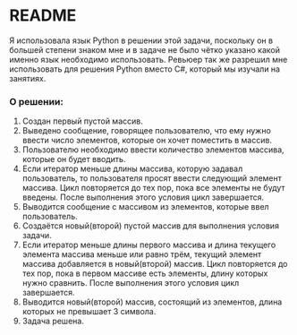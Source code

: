 # README
Я использовала язык Python в решении этой задачи, поскольку он в большей степени знаком мне и в задаче не было чётко указано какой именно язык необходимо использовать. Ревьюер так же разрешил мне использовать для решения Python вместо C#, который мы изучали на занятиях.

### О решении:

1. Создан первый пустой массив.
2. Выведено сообщение, говорящее пользователю, что ему нужно ввести число элементов, которые он хочет поместить в массив.
3. Пользователю необходимо ввести количество элементов массива, которые он будет вводить.
4. Если итератор меньше длины массива, которую задавал пользователь, то пользователя просят ввести следующий элемент массива. Цикл повторяется до тех пор, пока все элементы не будут введены. После выполнения этого условия цикл завершается.
5. Выводится сообщение с массивом из элементов, которые ввел пользователь.
6. Создаётся новый(второй) пустой массив для выполнения условия задачи.
7. Если итератор меньше длины первого массива и длина текущего элемента массива меньше или равно трём, текущий элемент массива добавляется в новый(второй) массив. Цикл повторяется до тех пор, пока в первом массиве есть элементы, длину которых нужно сравнить. После выполнения этого условия цикл завершается.
8. Выводится новый(второй) массив, состоящий из элементов, длина которых не превышает 3 символа.
9. Задача решена. 